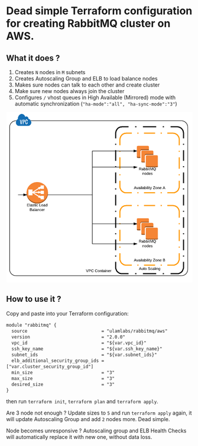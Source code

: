 # Dead simple Terraform configuration for creating RabbitMQ cluster on AWS.


## What it does ?

1. Creates `N` nodes in `M` subnets
1. Creates Autoscaling Group and ELB to load balance nodes
1. Makes sure nodes can talk to each other and create cluster
1. Make sure new nodes always join the cluster
1. Configures `/` vhost queues in High Available (Mirrored) mode with automatic synchronization (`"ha-mode":"all", "ha-sync-mode":"3"`)


<p align="center">
<img src=".github/chart2.png" width="600">
</p>


## How to use it ?
Copy and paste into your Terraform configuration:
```
module "rabbitmq" {
  source                            = "ulamlabs/rabbitmq/aws"
  version                           = "2.0.0"
  vpc_id                            = "${var.vpc_id}"
  ssh_key_name                      = "${var.ssh_key_name}"
  subnet_ids                        = "${var.subnet_ids}"
  elb_additional_security_group_ids = ["var.cluster_security_group_id"]
  min_size                          = "3"
  max_size                          = "3"
  desired_size                      = "3"
}
```

then run `terraform init`, `terraform plan` and `terraform apply`.

Are 3 node not enough ? Update sizes to `5` and run `terraform apply` again,
it will update Autoscaling Group and add `2` nodes more. Dead simple.

Node becomes unresponsive ? Autoscaling group and ELB Health Checks will automatically replace it with new one, without data loss.
